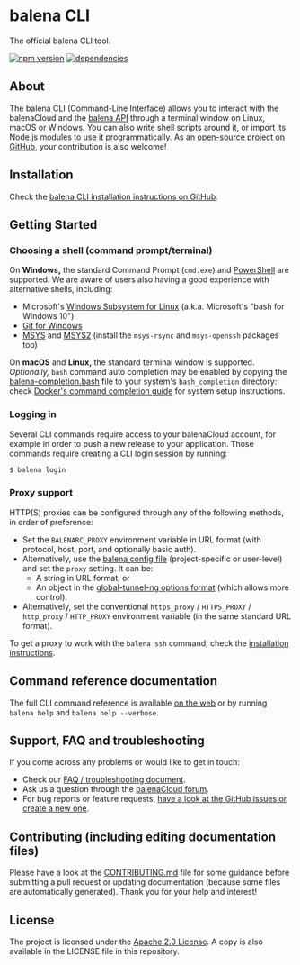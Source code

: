# balena CLI

The official balena CLI tool.

[![npm version](https://badge.fury.io/js/balena-cli.svg)](http://badge.fury.io/js/balena-cli)
[![dependencies](https://david-dm.org/balena-io/balena-cli.svg)](https://david-dm.org/balena-io/balena-cli)

## About

The balena CLI (Command-Line Interface) allows you to interact with the balenaCloud and the
[balena API](https://www.balena.io/docs/reference/api/overview/) through a terminal window
on Linux, macOS or Windows. You can also write shell scripts around it, or import its Node.js
modules to use it programmatically.
As an [open-source project on GitHub](https://github.com/balena-io/balena-cli/), your contribution
is also welcome!

## Installation

Check the [balena CLI installation instructions on GitHub](https://github.com/balena-io/balena-cli/blob/master/INSTALL.md).

## Getting Started

### Choosing a shell (command prompt/terminal)

On **Windows,** the standard Command Prompt (`cmd.exe`) and
[PowerShell](https://docs.microsoft.com/en-us/powershell/scripting/getting-started/getting-started-with-windows-powershell?view=powershell-6)
are supported. We are aware of users also having a good experience with alternative shells,
including:

* Microsoft's [Windows Subsystem for Linux](https://docs.microsoft.com/en-us/windows/wsl/about)
  (a.k.a. Microsoft's "bash for Windows 10")
* [Git for Windows](https://git-for-windows.github.io/)
* [MSYS](http://www.mingw.org/wiki/MSYS) and [MSYS2](https://www.msys2.org/) (install the
  `msys-rsync` and `msys-openssh` packages too)

On **macOS** and **Linux,** the standard terminal window is supported. _Optionally,_ `bash` command
auto completion may be enabled by copying the
[balena-completion.bash](https://github.com/balena-io/balena-cli/blob/master/balena-completion.bash)
file to your system's `bash_completion` directory: check [Docker's command completion
guide](https://docs.docker.com/compose/completion/) for system setup instructions.

### Logging in

Several CLI commands require access to your balenaCloud account, for example in order to push a
new release to your application. Those commands require creating a CLI login session by running:

```sh
$ balena login
```

### Proxy support

HTTP(S) proxies can be configured through any of the following methods, in order of preference:

* Set the `BALENARC_PROXY` environment variable in URL format (with protocol, host, port, and
  optionally basic auth).
* Alternatively, use the [balena config file](https://www.npmjs.com/package/balena-settings-client#documentation)
  (project-specific or user-level) and set the `proxy` setting. It can be:
  * A string in URL format, or
  * An object in the [global-tunnel-ng options format](https://www.npmjs.com/package/global-tunnel-ng#options) (which allows more control).
* Alternatively, set the conventional `https_proxy` / `HTTPS_PROXY` / `http_proxy` / `HTTP_PROXY`
  environment variable (in the same standard URL format).

To get a proxy to work with the `balena ssh` command, check the
[installation instructions](https://github.com/balena-io/balena-cli/blob/master/INSTALL.md).

## Command reference documentation

The full CLI command reference is available [on the web](https://www.balena.io/docs/reference/cli/
) or by running `balena help` and `balena help --verbose`.

## Support, FAQ and troubleshooting

If you come across any problems or would like to get in touch:

* Check our [FAQ / troubleshooting document](https://github.com/balena-io/balena-cli/blob/master/TROUBLESHOOTING.md).
* Ask us a question through the [balenaCloud forum](https://forums.balena.io/c/balena-cloud).
* For bug reports or feature requests,
  [have a look at the GitHub issues or create a new one](https://github.com/balena-io/balena-cli/issues/).

## Contributing (including editing documentation files)

Please have a look at the [CONTRIBUTING.md](./CONTRIBUTING.md) file for some guidance before
submitting a pull request or updating documentation (because some files are automatically
generated). Thank you for your help and interest!

## License

The project is licensed under the [Apache 2.0 License](https://www.apache.org/licenses/LICENSE-2.0).
A copy is also available in the LICENSE file in this repository.
